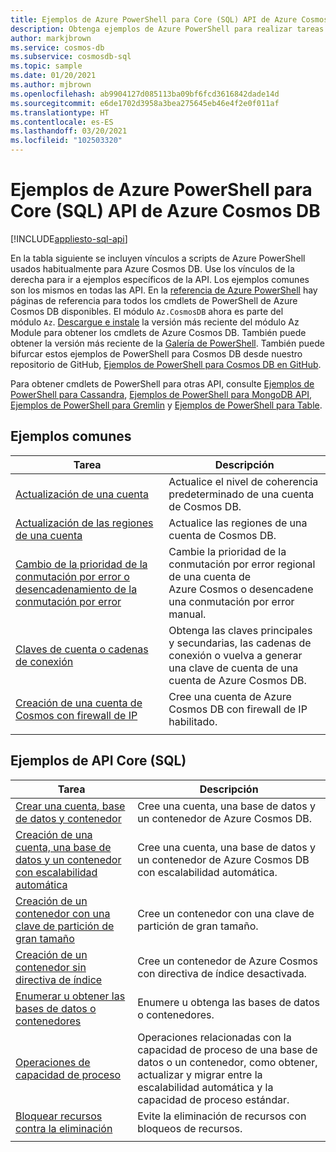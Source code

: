 ```yaml
---
title: Ejemplos de Azure PowerShell para Core (SQL) API de Azure Cosmos DB
description: Obtenga ejemplos de Azure PowerShell para realizar tareas comunes en Azure Cosmos DB para Core (SQL) API.
author: markjbrown
ms.service: cosmos-db
ms.subservice: cosmosdb-sql
ms.topic: sample
ms.date: 01/20/2021
ms.author: mjbrown
ms.openlocfilehash: ab9904127d085113ba09bf6fcd3616842dade14d
ms.sourcegitcommit: e6de1702d3958a3bea275645eb46e4f2e0f011af
ms.translationtype: HT
ms.contentlocale: es-ES
ms.lasthandoff: 03/20/2021
ms.locfileid: "102503320"
---
```

# <a name="azure-powershell-samples-for-azure-cosmos-db-core-sql-api"></a>Ejemplos de Azure PowerShell para Core (SQL) API de Azure Cosmos DB
[!INCLUDE[appliesto-sql-api](includes/appliesto-sql-api.md)]

En la tabla siguiente se incluyen vínculos a scripts de Azure PowerShell usados habitualmente para Azure Cosmos DB. Use los vínculos de la derecha para ir a ejemplos específicos de la API. Los ejemplos comunes son los mismos en todas las API. En la [referencia de Azure PowerShell](/powershell/module/az.cosmosdb) hay páginas de referencia para todos los cmdlets de PowerShell de Azure Cosmos DB disponibles. El módulo `Az.CosmosDB` ahora es parte del módulo `Az`. [Descargue e instale](/powershell/azure/install-az-ps) la versión más reciente del módulo Az Module para obtener los cmdlets de Azure Cosmos DB. También puede obtener la versión más reciente de la [Galería de PowerShell](https://www.powershellgallery.com/packages/Az/5.4.0). También puede bifurcar estos ejemplos de PowerShell para Cosmos DB desde nuestro repositorio de GitHub, [Ejemplos de PowerShell para Cosmos DB en GitHub](https://github.com/Azure/azure-docs-powershell-samples/tree/master/cosmosdb).

Para obtener cmdlets de PowerShell para otras API, consulte [Ejemplos de PowerShell para Cassandra](powershell-samples-cassandra.md), [Ejemplos de PowerShell para MongoDB API](powershell-samples-mongodb.md), [Ejemplos de PowerShell para Gremlin](powershell-samples-gremlin.md) y [Ejemplos de PowerShell para Table](powershell-samples-table.md).

## <a name="common-samples"></a>Ejemplos comunes

|Tarea | Descripción |
|---|---|
|[Actualización de una cuenta](scripts/powershell/common/account-update.md?toc=%2fpowershell%2fmodule%2ftoc.json)| Actualice el nivel de coherencia predeterminado de una cuenta de Cosmos DB. |
|[Actualización de las regiones de una cuenta](scripts/powershell/common/update-region.md?toc=%2fpowershell%2fmodule%2ftoc.json)| Actualice las regiones de una cuenta de Cosmos DB. |
|[Cambio de la prioridad de la conmutación por error o desencadenamiento de la conmutación por error](scripts/powershell/common/failover-priority-update.md?toc=%2fpowershell%2fmodule%2ftoc.json)| Cambie la prioridad de la conmutación por error regional de una cuenta de Azure Cosmos o desencadene una conmutación por error manual. |
|[Claves de cuenta o cadenas de conexión](scripts/powershell/common/keys-connection-strings.md?toc=%2fpowershell%2fmodule%2ftoc.json)| Obtenga las claves principales y secundarias, las cadenas de conexión o vuelva a generar una clave de cuenta de una cuenta de Azure Cosmos DB. |
|[Creación de una cuenta de Cosmos con firewall de IP](scripts/powershell/common/firewall-create.md?toc=%2fpowershell%2fmodule%2ftoc.json)| Cree una cuenta de Azure Cosmos DB con firewall de IP habilitado. |
|||

## <a name="core-sql-api-samples"></a>Ejemplos de API Core (SQL)

|Tarea | Descripción |
|---|---|
|[Crear una cuenta, base de datos y contenedor](scripts/powershell/sql/create.md?toc=%2fpowershell%2fmodule%2ftoc.json)| Cree una cuenta, una base de datos y un contenedor de Azure Cosmos DB. |
|[Creación de una cuenta, una base de datos y un contenedor con escalabilidad automática](scripts/powershell/sql/autoscale.md?toc=%2fpowershell%2fmodule%2ftoc.json)| Cree una cuenta, una base de datos y un contenedor de Azure Cosmos DB con escalabilidad automática. |
|[Creación de un contenedor con una clave de partición de gran tamaño](scripts/powershell/sql/create-large-partition-key.md?toc=%2fpowershell%2fmodule%2ftoc.json)| Cree un contenedor con una clave de partición de gran tamaño. |
|[Creación de un contenedor sin directiva de índice](scripts/powershell/sql/create-index-none.md?toc=%2fpowershell%2fmodule%2ftoc.json) | Cree un contenedor de Azure Cosmos con directiva de índice desactivada.|
|[Enumerar u obtener las bases de datos o contenedores](scripts/powershell/sql/list-get.md?toc=%2fpowershell%2fmodule%2ftoc.json)| Enumere u obtenga las bases de datos o contenedores. |
|[Operaciones de capacidad de proceso](scripts/powershell/sql/throughput.md?toc=%2fpowershell%2fmodule%2ftoc.json)| Operaciones relacionadas con la capacidad de proceso de una base de datos o un contenedor, como obtener, actualizar y migrar entre la escalabilidad automática y la capacidad de proceso estándar. |
|[Bloquear recursos contra la eliminación](scripts/powershell/sql/lock.md?toc=%2fpowershell%2fmodule%2ftoc.json)| Evite la eliminación de recursos con bloqueos de recursos. |
|||
